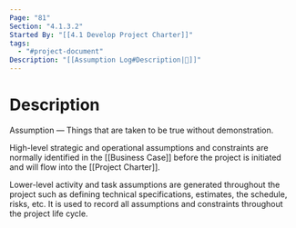 ```yaml
---
Page: "81"
Section: "4.1.3.2"
Started By: "[[4.1 Develop Project Charter]]"
tags:
  - "#project-document"
Description: "[[Assumption Log#Description|📝]]"
---
```

# Description
Assumption — Things that are taken to be true without demonstration.

High-level strategic and operational assumptions and constraints are normally identified in the [[Business Case]] before the project is initiated and will flow into the [[Project Charter]].

Lower-level activity and task assumptions are generated throughout the project such as defining technical specifications, estimates, the schedule, risks, etc. It is used to record all assumptions and constraints throughout the project life cycle.


